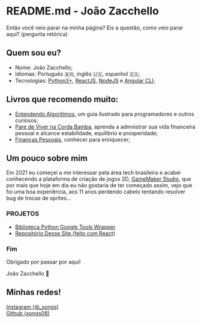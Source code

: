 # README.md - João Zacchello

Então você veio parar na minha página? Eis a questão, como veio parar aqui? (pergunta retórica)

## Quem sou eu?

- Nome: João Zacchello;
- Idiomas: Português 🇧🇷, inglês 🇺🇸, espanhol 🇪🇸;
- Tecnologias: [Python3+](https://www.python.org), [ReactJS](https://react.dev), [NodeJS](https://nodejs.org/en/about) e [Angular CLI](https://angular.io);

## Livros que recomendo muito:
- [Entendendo Algoritimos](https://a.co/d/ehiNyci), um guia ilustrado para programadores e outros curiosos;
- [Pare de Viver na Corda Bamba](https://a.co/d/jcd1UPY), aprenda a admnistrar sua vida financeira pessoal e alcance estabilidade, equilibrio e prosperidade;
- [Finanças Pessoais](https://a.co/d/8wr4jWK), conhecer para enriquecer;

## Um pouco sobre mim

Em 2021 eu começei a me interessar pela área tech brasileira e acabei conhecendo a plataforma de criação de jogos 2D, [GameMaker Studio](https://gamemaker.io), que por mais que hoje em dia eu não gostaria de ter começado assim, vejo que foi uma boa experiência, aos 11 anos perdendo cabelo tentando resolver bug de trocas de sprites...

### PROJETOS

- [Biblioteca Python Google Tools Wrapper](https://pypi.org/project/google-tools-wrapper/)
- [Repositório Desse Site (feito com React)](https://github.com/xongs08/zacchello)

### Fim
Obrigado por passar por aqui!

João Zacchello 🚀

## Minhas redes!
[Instagram (@_xongs)](https://instagram.com/_xongs/)\
[Github (xongs08)](https://github.com/xongs08)
